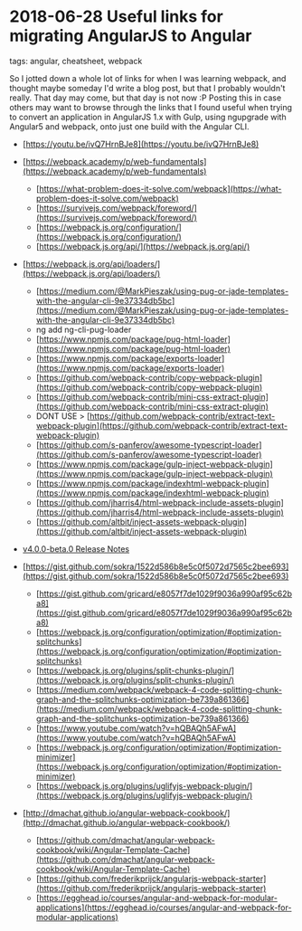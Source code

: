 # 2018-06-28 Useful links for migrating AngularJS to Angular

tags: angular, cheatsheet, webpack

So I jotted down a whole lot of links for when I was learning webpack, and thought maybe someday I'd write a blog post, but that I probably wouldn't really. That day may come, but that day is not now :P Posting this in case others may want to browse through the links that I found useful when trying to convert an application in AngularJS 1.x with Gulp, using ngupgrade with Angular5 and webpack, onto just one build with the Angular CLI.

- [https://youtu.be/ivQ7HrnBJe8](https://youtu.be/ivQ7HrnBJe8)

- [https://webpack.academy/p/web-fundamentals](https://webpack.academy/p/web-fundamentals)
    - [https://what-problem-does-it-solve.com/webpack](https://what-problem-does-it-solve.com/webpack)
    - [https://survivejs.com/webpack/foreword/](https://survivejs.com/webpack/foreword/)
    - [https://webpack.js.org/configuration/](https://webpack.js.org/configuration/)
    - [https://webpack.js.org/api/](https://webpack.js.org/api/)

- [https://webpack.js.org/api/loaders/](https://webpack.js.org/api/loaders/)
    - [https://medium.com/@MarkPieszak/using-pug-or-jade-templates-with-the-angular-cli-9e37334db5bc](https://medium.com/@MarkPieszak/using-pug-or-jade-templates-with-the-angular-cli-9e37334db5bc)
    - ng add ng-cli-pug-loader
    - [https://www.npmjs.com/package/pug-html-loader](https://www.npmjs.com/package/pug-html-loader)
    - [https://www.npmjs.com/package/exports-loader](https://www.npmjs.com/package/exports-loader)
    - [https://github.com/webpack-contrib/copy-webpack-plugin](https://github.com/webpack-contrib/copy-webpack-plugin)
    - [https://github.com/webpack-contrib/mini-css-extract-plugin](https://github.com/webpack-contrib/mini-css-extract-plugin)
    - DONT USE > [https://github.com/webpack-contrib/extract-text-webpack-plugin](https://github.com/webpack-contrib/extract-text-webpack-plugin)
    - [https://github.com/s-panferov/awesome-typescript-loader](https://github.com/s-panferov/awesome-typescript-loader)
    - [https://www.npmjs.com/package/gulp-inject-webpack-plugin](https://www.npmjs.com/package/gulp-inject-webpack-plugin)
    - [https://www.npmjs.com/package/indexhtml-webpack-plugin](https://www.npmjs.com/package/indexhtml-webpack-plugin)
    - [https://github.com/jharris4/html-webpack-include-assets-plugin](https://github.com/jharris4/html-webpack-include-assets-plugin)
    - [https://github.com/altbit/inject-assets-webpack-plugin](https://github.com/altbit/inject-assets-webpack-plugin)

- [v4.0.0-beta.0 Release Notes](https://github.com/webpack/webpack/releases/tag/v4.0.0-beta.0)

- [https://gist.github.com/sokra/1522d586b8e5c0f5072d7565c2bee693](https://gist.github.com/sokra/1522d586b8e5c0f5072d7565c2bee693)
    - [https://gist.github.com/gricard/e8057f7de1029f9036a990af95c62ba8](https://gist.github.com/gricard/e8057f7de1029f9036a990af95c62ba8)
    - [https://webpack.js.org/configuration/optimization/#optimization-splitchunks](https://webpack.js.org/configuration/optimization/#optimization-splitchunks)
    - [https://webpack.js.org/plugins/split-chunks-plugin/](https://webpack.js.org/plugins/split-chunks-plugin/)
    - [https://medium.com/webpack/webpack-4-code-splitting-chunk-graph-and-the-splitchunks-optimization-be739a861366](https://medium.com/webpack/webpack-4-code-splitting-chunk-graph-and-the-splitchunks-optimization-be739a861366)
    - [https://www.youtube.com/watch?v=hQBAQh5AFwA](https://www.youtube.com/watch?v=hQBAQh5AFwA)
    - [https://webpack.js.org/configuration/optimization/#optimization-minimizer](https://webpack.js.org/configuration/optimization/#optimization-minimizer)
    - [https://webpack.js.org/plugins/uglifyjs-webpack-plugin/](https://webpack.js.org/plugins/uglifyjs-webpack-plugin/)

- [http://dmachat.github.io/angular-webpack-cookbook/](http://dmachat.github.io/angular-webpack-cookbook/)
    - [https://github.com/dmachat/angular-webpack-cookbook/wiki/Angular-Template-Cache](https://github.com/dmachat/angular-webpack-cookbook/wiki/Angular-Template-Cache)
    - [https://github.com/frederikprijck/angularjs-webpack-starter](https://github.com/frederikprijck/angularjs-webpack-starter)
    - [https://egghead.io/courses/angular-and-webpack-for-modular-applications](https://egghead.io/courses/angular-and-webpack-for-modular-applications)

